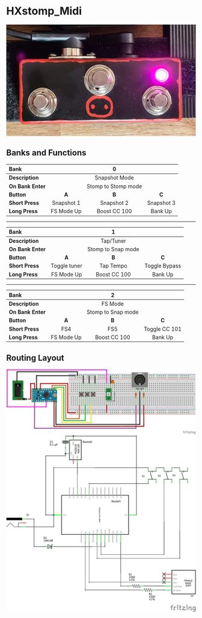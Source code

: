 # HXstomp_Midi
![](01_midi.jpg)

## Banks and Functions

| Bank              |            |          0           |            |
| :---------------- | :--------: | :------------------: | :--------: |
| **Description**   |            |    Snapshot Mode     |            |
| **On Bank Enter** |            |  Stomp to Stomp mode |            |
| **Button**        |   **A**    |        **B**         |   **C**    |
| **Short Press**   | Snapshot 1 |      Snapshot 2      | Snapshot 3 |
| **Long Press**    | FS Mode Up |     Boost CC 100     |  Bank Up   |

---

| Bank              |              |         1          |               |
| :---------------- | :----------: | :----------------: | :-----------: |
| **Description**   |              |     Tap/Tuner      |               |
| **On Bank Enter** |              | Stomp to Snap mode |               |
| **Button**        |    **A**     |       **B**        |     **C**     |
| **Short Press**   | Toggle tuner |     Tap Tempo      | Toggle Bypass |
| **Long Press**    |  FS Mode Up  |    Boost CC 100    |    Bank Up    |

---

| Bank              |            |         2          |               |
| :---------------- | :--------: | :----------------: | :-----------: |
| **Description**   |            |      FS Mode       |               |
| **On Bank Enter** |            | Stomp to Snap mode |               |
| **Button**        |   **A**    |       **B**        |     **C**     |
| **Short Press**   |    FS4     |        FS5         | Toggle CC 101 |
| **Long Press**    | FS Mode Up |    Boost CC 100    |    Bank Up    |

## Routing Layout

![](HX_Stomp_Midi_Steckplatine.png)
![](HX_Stomp_Midi_Schaltplan.png)
